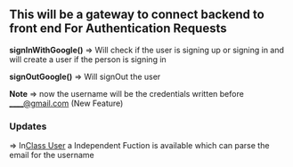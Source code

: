 <h2>This will be a gateway to connect backend to front end For Authentication Requests</h2>

__signInWithGoogle()__ => Will check if the user is signing up  or signing in and will create a user if the person is signing in 

__signOutGoogle()__ => Will signOut the user 


__Note__ => now the username will be the credentials written before ____@gmail.com (New Feature)

<h3>Updates</h3> 
=> In<a href="https://github.com/Runbhumi/Runbhumi/blob/master/lib/models/User.dart">Class User</a> a Independent Fuction is available which can parse the email for the  username

